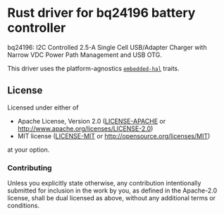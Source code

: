 # Rust driver for bq24196 battery controller

bq24196: I2C Controlled 2.5-A Single Cell USB/Adapter Charger with Narrow VDC Power Path Management and USB OTG.

This driver uses the platform-agnostics [`embedded-hal`] traits.

## License

Licensed under either of

 * Apache License, Version 2.0 ([LICENSE-APACHE](LICENSE-APACHE) or
   <http://www.apache.org/licenses/LICENSE-2.0>)
 * MIT license ([LICENSE-MIT](LICENSE-MIT) or
   <http://opensource.org/licenses/MIT>)

at your option.

### Contributing

Unless you explicitly state otherwise, any contribution intentionally submitted
for inclusion in the work by you, as defined in the Apache-2.0 license, shall
be dual licensed as above, without any additional terms or conditions.

[`embedded-hal`]: https://github.com/rust-embedded/embedded-hal
